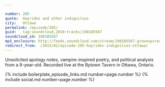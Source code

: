 ```yaml
---

number: 205
quote:  Hayrides and other indignities
city:   Ottawa
permalink: /episode/205/
guid:   tag:soundcloud,2010:tracks/190185567
soundcloud_id: 190185567
mp3_enclosure: http://feeds.soundcloud.com/stream/190185567-grownupsreadthingstheywroteaskids-s2e05.mp3
redirect_from:  /2015/02/episode-205-hayrides-indignities-ottawa/
---
```


Unsolicited apology notes, vampire-inspired poetry, and political analysis from a 9-year-old. Recorded live at the Bytown Tavern in Ottawa, Ontario.

{% include boilerplate_episode_links.md number=page.number %}
{% include social.md number=page.number %}